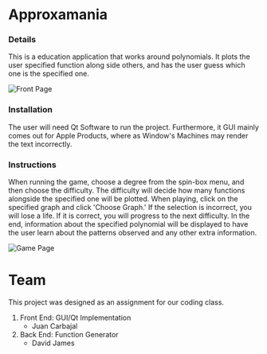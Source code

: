 # Approxamania
### Details
This is a education application that works around polynomials.
It plots the user specified function along side others,
and has the user guess which one is the specified one.

![Front Page](https://github.com/dj-2805/blob/master/Approxamania_1/img/screen1.png)

### Installation
The user will need Qt Software to run the project. Furthermore, 
it GUI mainly comes out for Apple Products, where as Window's
Machines may render the text incorrectly.


### Instructions
When running the game, choose a degree from the spin-box menu,
and then choose the difficulty. The difficulty will decide how
many functions alongside the specified one will be plotted. When
playing, click on the specified graph and click 'Choose Graph.' 
If the selection is incorrect, you will lose a life. If it is correct,
you will progress to the next difficulty. In the end, information
about the specified polynomial will be displayed to have the user
learn about the patterns observed and any other extra information.


![Game Page](https://github.com/dj-2805/blob/master/Approxamania_1/img/screen2.png)

# Team
This project was designed as an assignment for our coding class.
1. Front End: GUI/Qt Implementation
	- Juan Carbajal
2. Back End: Function Generator
	- David James
